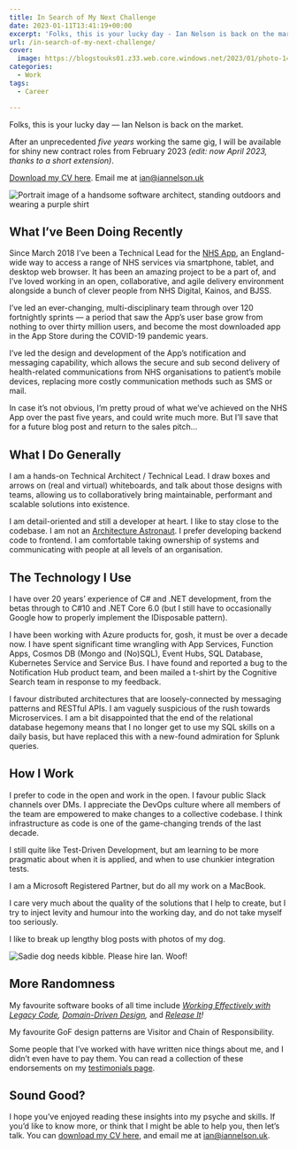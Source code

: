 ```yaml
---
title: In Search of My Next Challenge
date: 2023-01-11T13:41:19+00:00
excerpt: 'Folks, this is your lucky day - Ian Nelson is back on the market'
url: /in-search-of-my-next-challenge/
cover: 
  image: https://blogstouks01.z33.web.core.windows.net/2023/01/photo-1484788984921-03950022c9ef.jpg
categories:
  - Work
tags:
  - Career

---
```

Folks, this is your lucky day — Ian Nelson is back on the market.

After an unprecedented _five years_ working the same gig, I will be available for shiny new contract roles from February 2023 _(edit: now April 2023, thanks to a short extension)_.

[Download my CV here](/iannelson.pdf). Email me at <ian@iannelson.uk>

![Portrait image of a handsome software architect, standing outdoors and wearing a purple shirt](https://blogstouks01.z33.web.core.windows.net/2023/08/IMG_0254-1.jpg)

## What I’ve Been Doing Recently

Since March 2018 I’ve been a Technical Lead for the [NHS App][2], an England-wide way to access a range of NHS services via smartphone, tablet, and desktop web browser. It has been an amazing project to be a part of, and I’ve loved working in an open, collaborative, and agile delivery environment alongside a bunch of clever people from NHS Digital, Kainos, and BJSS.

I’ve led an ever-changing, multi-disciplinary team through over 120 fortnightly sprints — a period that saw the App’s user base grow from nothing to over thirty million users, and become the most downloaded app in the App Store during the COVID-19 pandemic years.

I’ve led the design and development of the App’s notification and messaging capability, which allows the secure and sub second delivery of health-related communications from NHS organisations to patient’s mobile devices, replacing more costly communication methods such as SMS or mail.

In case it’s not obvious, I’m pretty proud of what we’ve achieved on the NHS App over the past five years, and could write much more. But I’ll save that for a future blog post and return to the sales pitch…

## What I Do Generally

I am a hands-on Technical Architect / Technical Lead. I draw boxes and arrows on (real and virtual) whiteboards, and talk about those designs with teams, allowing us to collaboratively bring maintainable, performant and scalable solutions into existence.

I am detail-oriented and still a developer at heart. I like to stay close to the codebase. I am not an [Architecture Astronaut][3]. I prefer developing backend code to frontend. I am comfortable taking ownership of systems and communicating with people at all levels of an organisation.

## The Technology I Use

I have over 20 years’ experience of C# and .NET development, from the betas through to C#10 and .NET Core 6.0 (but I still have to occasionally Google how to properly implement the IDisposable pattern).

I have been working with Azure products for, gosh, it must be over a decade now. I have spent significant time wrangling with App Services, Function Apps, Cosmos DB (Mongo and (No)SQL), Event Hubs, SQL Database, Kubernetes Service and Service Bus. I have found and reported a bug to the Notification Hub product team, and been mailed a t-shirt by the Cognitive Search team in response to my feedback.

I favour distributed architectures that are loosely-connected by messaging patterns and RESTful APIs. I am vaguely suspicious of the rush towards Microservices. I am a bit disappointed that the end of the relational database hegemony means that I no longer get to use my SQL skills on a daily basis, but have replaced this with a new-found admiration for Splunk queries.

## How I Work

I prefer to code in the open and work in the open. I favour public Slack channels over DMs. I appreciate the DevOps culture where all members of the team are empowered to make changes to a collective codebase. I think infrastructure as code is one of the game-changing trends of the last decade.

I still quite like Test-Driven Development, but am learning to be more pragmatic about when it is applied, and when to use chunkier integration tests.

I am a Microsoft Registered Partner, but do all my work on a MacBook.

I care very much about the quality of the solutions that I help to create, but I try to inject levity and humour into the working day, and do not take myself too seriously.

I like to break up lengthy blog posts with photos of my dog.

![Sadie dog needs kibble. Please hire Ian. Woof!](https://blogstouks01.z33.web.core.windows.net/2023/08/IMG_0221.jpg)

## More Randomness

My favourite software books of all time include _[Working Effectively with Legacy Code][4], [Domain-Driven Design][5],_ and _[Release It][6]!_

My favourite GoF design patterns are Visitor and Chain of Responsibility.

Some people that I’ve worked with have written nice things about me, and I didn’t even have to pay them. You can read a collection of these endorsements on my [testimonials page][7].

## Sound Good?

I hope you’ve enjoyed reading these insights into my psyche and skills. If you’d like to know more, or think that I might be able to help you, then let’s talk. You can [download my CV here](/iannelson.pdf), and email me at <ian@iannelson.uk>.

 [2]: https://www.nhs.uk/nhs-app/
 [3]: https://www.joelonsoftware.com/2001/04/21/dont-let-architecture-astronauts-scare-you/
 [4]: https://amzn.to/3XqhrLr
 [5]: https://amzn.to/3ZE8zDV
 [6]: https://amzn.to/3QzeaqW
 [7]: https://blog.iannelson.uk/testimonials/